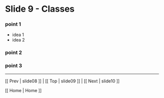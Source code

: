 # Slide 9 - Classes

### point 1
 * idea 1
 * idea 2

### point 2
### point 3

***
[[ Prev | slide08 ]] | [[ Top | slide09 ]] | [[ Next | slide10 ]]

[[ Home | Home ]]